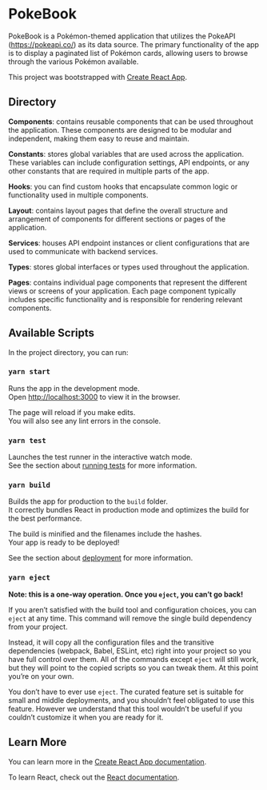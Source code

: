 # PokeBook

PokeBook is a Pokémon-themed application that utilizes the PokeAPI (<https://pokeapi.co/>) as its data source. The primary functionality of the app is to display a paginated list of Pokémon cards, allowing users to browse through the various Pokémon available.

This project was bootstrapped with [Create React App](https://github.com/facebook/create-react-app).

## Directory

**Components**: contains reusable components that can be used throughout the application. These components are designed to be modular and independent, making them easy to reuse and maintain.

**Constants**: stores global variables that are used across the application. These variables can include configuration settings, API endpoints, or any other constants that are required in multiple parts of the app.

**Hooks**: you can find custom hooks that encapsulate common logic or functionality used in multiple components.

**Layout**: contains layout pages that define the overall structure and arrangement of components for different sections or pages of the application.

**Services**: houses API endpoint instances or client configurations that are used to communicate with backend services.

**Types**: stores global interfaces or types used throughout the application.

**Pages**: contains individual page components that represent the different views or screens of your application. Each page component typically includes specific functionality and is responsible for rendering relevant components.

## Available Scripts

In the project directory, you can run:

### `yarn start`

Runs the app in the development mode.\
Open [http://localhost:3000](http://localhost:3000) to view it in the browser.

The page will reload if you make edits.\
You will also see any lint errors in the console.

### `yarn test`

Launches the test runner in the interactive watch mode.\
See the section about [running tests](https://facebook.github.io/create-react-app/docs/running-tests) for more information.

### `yarn build`

Builds the app for production to the `build` folder.\
It correctly bundles React in production mode and optimizes the build for the best performance.

The build is minified and the filenames include the hashes.\
Your app is ready to be deployed!

See the section about [deployment](https://facebook.github.io/create-react-app/docs/deployment) for more information.

### `yarn eject`

**Note: this is a one-way operation. Once you `eject`, you can’t go back!**

If you aren’t satisfied with the build tool and configuration choices, you can `eject` at any time. This command will remove the single build dependency from your project.

Instead, it will copy all the configuration files and the transitive dependencies (webpack, Babel, ESLint, etc) right into your project so you have full control over them. All of the commands except `eject` will still work, but they will point to the copied scripts so you can tweak them. At this point you’re on your own.

You don’t have to ever use `eject`. The curated feature set is suitable for small and middle deployments, and you shouldn’t feel obligated to use this feature. However we understand that this tool wouldn’t be useful if you couldn’t customize it when you are ready for it.

## Learn More

You can learn more in the [Create React App documentation](https://facebook.github.io/create-react-app/docs/getting-started).

To learn React, check out the [React documentation](https://reactjs.org/).
